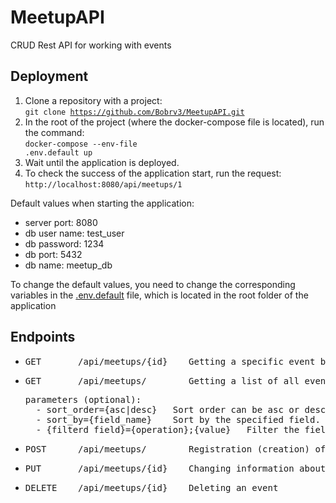 # MeetupAPI
CRUD Rest API for working with events

## Deployment
1. Clone a repository with a project:<br>
      <code>git clone https://github.com/Bobrv3/MeetupAPI.git</code>
2. In the root of the project (where the docker-compose file is located), run the command:<br>
      <code>docker-compose --env-file .env.default up</code>
3. Wait until the application is deployed.
4. To check the success of the application start, run the request:<br>
      <code>http://localhost:8080/api/meetups/1</code>
      
Default values when starting the application:
+ server port: 8080
+ db user name: test_user
+ db password: 1234
+ db port: 5432
+ db name: meetup_db

To change the default values, you need to change the corresponding variables in the <a href=https://github.com/Bobrv3/MeetupAPI/blob/main/.env.default>.env.default</a> file, which is located in the root folder of the application
      
## Endpoints
+ <pre>GET       /api/meetups/{id}	  Getting a specific event by id</pre>
+ <pre>GET       /api/meetups/	      Getting a list of all events</pre>
  <pre>parameters (optional):
    - sort_order={asc|desc}   Sort order can be asc or desc
    - sort_by={field_name}    Sort by the specified field. (to sort by several fields, the sort_by parameter is provided for each field)
    - {filterd_field}={operation};{value}   Filter the field by the specified value with <a href=https://github.com/Bobrv3/MeetupAPI/blob/main/MeetupAPI/src/main/java/com/bobrov/meetup/dao/util/FilterOperation.java>operations</a></pre>
+ <pre>POST      /api/meetups/	      Registration (creation) of a new event</pre>
+ <pre>PUT       /api/meetups/{id}	  Changing information about an existing event</pre>
+ <pre>DELETE    /api/meetups/{id}	  Deleting an event</pre>


